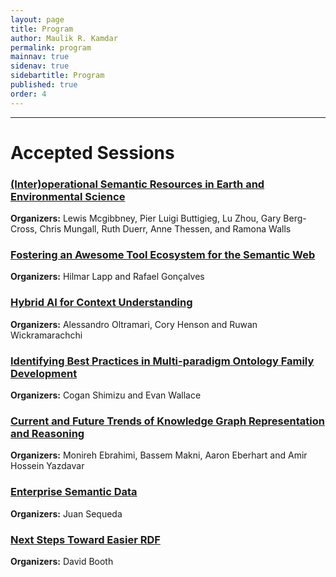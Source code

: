 ```yaml
---
layout: page
title: Program
author: Maulik R. Kamdar
permalink: program
mainnav: true
sidenav: true
sidebartitle: Program
published: true
order: 4
---
```


----------------------------------------------------------------

# Accepted Sessions

### [**(Inter)operational Semantic Resources in Earth and Environmental Science**](https://us2ts.org/program-interoperational-earth-environment-semantics)

**Organizers:** Lewis Mcgibbney, Pier Luigi Buttigieg, Lu Zhou, Gary Berg-Cross, Chris Mungall, Ruth Duerr, Anne Thessen, and Ramona Walls


### [**Fostering an Awesome Tool Ecosystem for the Semantic Web**](https://us2ts.org/program-tool-ecosystem)

**Organizers:** Hilmar Lapp and Rafael Gonçalves


### [**Hybrid AI for Context Understanding**](https://us2ts.org/program-hybrid-ai)

**Organizers:** Alessandro Oltramari, Cory Henson and Ruwan Wickramarachchi


### [**Identifying Best Practices in Multi-paradigm Ontology Family Development**](https://us2ts.org/program-ontology-best-practices)

**Organizers:** Cogan Shimizu and Evan Wallace


### [**Current and Future Trends of Knowledge Graph Representation and Reasoning**](https://us2ts.org/program-current-future-kr-trends)

**Organizers:** Monireh Ebrahimi, Bassem Makni, Aaron Eberhart and Amir Hossein Yazdavar

### [**Enterprise Semantic Data**](https://us2ts.org/program-enterprise-semantic-data)

**Organizers:** Juan Sequeda

### [**Next Steps Toward Easier RDF**](https://us2ts.org/program-easier-rdf)

**Organizers:** David Booth
